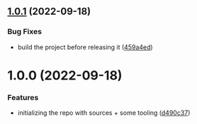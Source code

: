 ## [1.0.1](https://github.com/carere/auth0-solidjs/compare/v1.0.0...v1.0.1) (2022-09-18)


### Bug Fixes

* build the project before releasing it ([459a4ed](https://github.com/carere/auth0-solidjs/commit/459a4eddf179a33f13c24fcb6b91c463268627ca))

# 1.0.0 (2022-09-18)


### Features

* initializing the repo with sources + some tooling ([d490c37](https://github.com/carere/auth0-solidjs/commit/d490c3742157ae2fb8059327ae510d6b5b09ec5a))
